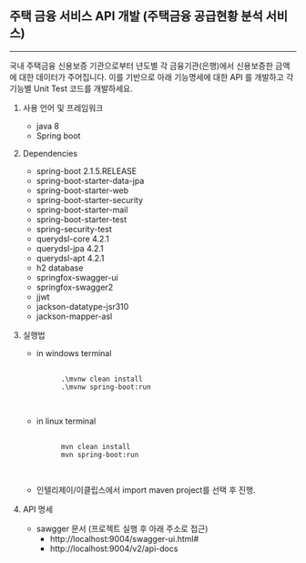 ## 주택 금융 서비스 API 개발 (주택금융 공급현황 분석 서비스)
---
국내 주택금융 신용보증 기관으로부터 년도별 각 금융기관(은행)에서 신용보증한 금액에 대한 데이터가 주어집니다. 이를 기반으로 아래 기능명세에 대한 API 를 개발하고 각 기능별 Unit Test 코드를 개발하세요.

1. 사용 언어 및 프레임워크
    - java 8
    - Spring boot

2. Dependencies
    - spring-boot 2.1.5.RELEASE
    - spring-boot-starter-data-jpa
    - spring-boot-starter-web
    - spring-boot-starter-security
    - spring-boot-starter-mail
    - spring-boot-starter-test
    - spring-security-test
    - querydsl-core 4.2.1
    - querydsl-jpa 4.2.1
    - querydsl-apt 4.2.1
    - h2 database
    - springfox-swagger-ui
    - springfox-swagger2
    - jjwt
    - jackson-datatype-jsr310
    - jackson-mapper-asl

3. 실행법
    - in windows terminal
        <pre>
            <code>
            .\mvnw clean install
            .\mvnw spring-boot:run
            </code>
        </pre>
    - in linux terminal
        <pre>
            <code>
            mvn clean install
            mvn spring-boot:run
            </code>
        </pre>
    - 인텔리제이/이클립스에서 import maven project를 선택 후 진행.

4.  API 명세
    - sawgger 문서 (프로젝트 실행 후 아래 주소로 접근)
        - http://localhost:9004/swagger-ui.html#
        - http://localhost:9004/v2/api-docs

